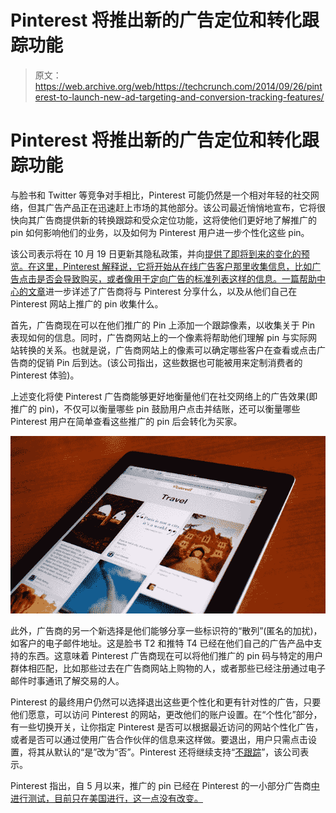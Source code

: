 # Pinterest 将推出新的广告定位和转化跟踪功能 

> 原文：<https://web.archive.org/web/https://techcrunch.com/2014/09/26/pinterest-to-launch-new-ad-targeting-and-conversion-tracking-features/>

# Pinterest 将推出新的广告定位和转化跟踪功能

与脸书和 Twitter 等竞争对手相比，Pinterest 可能仍然是一个相对年轻的社交网络，但其广告产品正在迅速赶上市场的其他部分。该公司最近悄悄地宣布，它将很快向其广告商提供新的转换跟踪和受众定位功能，这将使他们更好地了解推广的 pin 如何影响他们的业务，以及如何为 Pinterest 用户进一步个性化这些 pin。

该公司表示将在 10 月 19 日更新其隐私政策，并向[提供了即将到来的变化的预览。在这里，Pinterest 解释说，它将开始从在线广告客户那里收集信息，比如广告点击是否会导致购买，或者像用于定向广告的标准列表这样的信息。](https://web.archive.org/web/20221207032123/https://about.pinterest.com/en/privacy-policy#new-policy)[一篇帮助中心的文章](https://web.archive.org/web/20221207032123/https://help.pinterest.com/en/articles/advertiser-sharing)进一步详述了广告商将与 Pinterest 分享什么，以及从他们自己在 Pinterest 网站上推广的 pin 收集什么。

首先，广告商现在可以在他们推广的 Pin 上添加一个跟踪像素，以收集关于 Pin 表现如何的信息。同时，广告商网站上的一个像素将帮助他们理解 pin 与实际网站转换的关系。也就是说，广告商网站上的像素可以确定哪些客户在查看或点击广告商的促销 Pin 后到达。(该公司指出，这些数据也可能被用来定制消费者的 Pinterest 体验)。

上述变化将使 Pinterest 广告商能够更好地衡量他们在社交网络上的广告效果(即推广的 pin)，不仅可以衡量哪些 pin 鼓励用户点击并结账，还可以衡量哪些 Pinterest 用户在简单查看这些推广的 pin 后会转化为买家。

![Pinterest_travel.jpg](img/d321003ab3f9961efa277a226fdcd897.png)

此外，广告商的另一个新选择是他们能够分享一些标识符的“散列”(匿名的加扰)，如客户的电子邮件地址。这是脸书 T2 和推特 T4 已经在他们自己的广告产品中支持的东西。这意味着 Pinterest 广告商现在可以将他们推广的 pin 码与特定的用户群体相匹配，比如那些过去在广告商网站上购物的人，或者那些已经注册通过电子邮件时事通讯了解交易的人。

Pinterest 的最终用户仍然可以选择退出这些更个性化和更有针对性的广告，只要他们愿意，可以访问 Pinterest 的网站，更改他们的账户设置。在“个性化”部分，有一些切换开关，让你指定 Pinterest 是否可以根据最近访问的网站个性化广告，或者是否可以通过使用广告合作伙伴的信息来这样做。要退出，用户只需点击设置，将其从默认的“是”改为“否”。Pinterest 还将继续支持“[不跟踪](https://web.archive.org/web/20221207032123/https://beta.techcrunch.com/2013/07/26/pinterest-adds-support-for-do-not-track-as-it-begins-a-rollout-of-a-more-personalized-experience-for-users/)”，该公司表示。

Pinterest 指出，自 5 月以来，推广的 pin 已经在 Pinterest 的一小部分广告商[中进行测试，目前只在美国进行，这一点没有改变。](https://web.archive.org/web/20221207032123/https://beta.techcrunch.com/2014/05/12/pinterest-launches-paid-ads-with-select-brands-in-form-of-promoted-pins/)